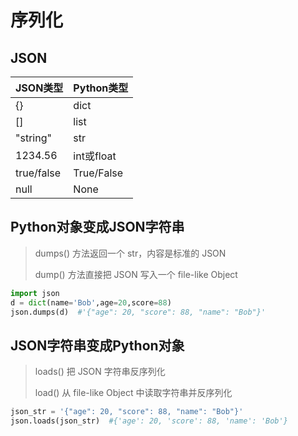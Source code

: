 # 序列化

## JSON

| JSON类型   | Python类型 |
| ---------- | ---------- |
| {}         | dict       |
| []         | list       |
| "string"   | str        |
| 1234.56    | int或float |
| true/false | True/False |
| null       | None       |



## Python对象变成JSON字符串

> dumps() 方法返回一个 str，内容是标准的 JSON
>
> dump() 方法直接把 JSON 写入一个 file-like Object

```python
import json
d = dict(name='Bob',age=20,score=88)
json.dumps(d)  #'{"age": 20, "score": 88, "name": "Bob"}'
```



## JSON字符串变成Python对象

> loads() 把 JSON 字符串反序列化
>
> load() 从 file-like Object 中读取字符串并反序列化

```python
json_str = '{"age": 20, "score": 88, "name": "Bob"}'
json.loads(json_str)  #{'age': 20, 'score': 88, 'name': 'Bob'}
```































